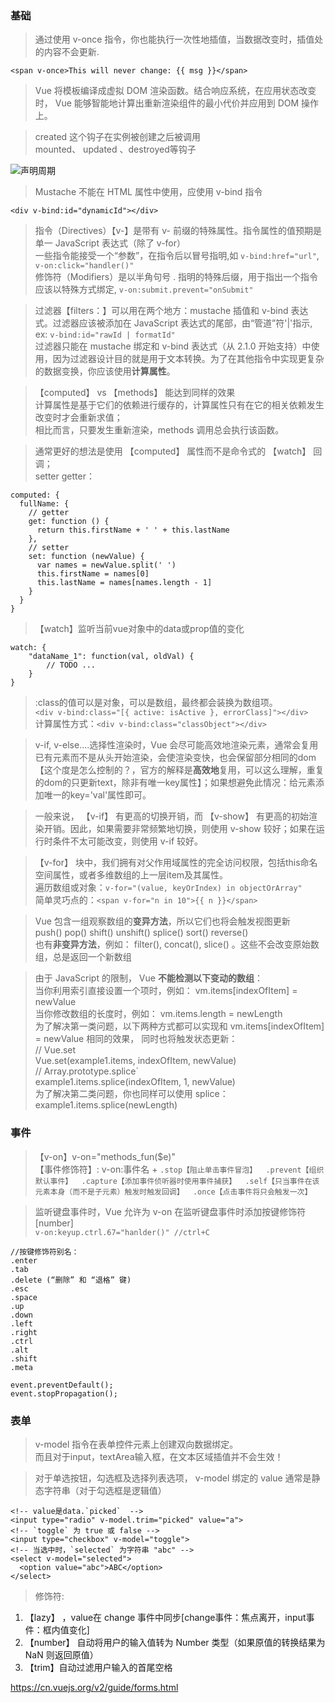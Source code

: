 ### 基础

> 通过使用 v-once 指令，你也能执行一次性地插值，当数据改变时，插值处的内容不会更新.

```
<span v-once>This will never change: {{ msg }}</span>
```

>  Vue 将模板编译成虚拟 DOM 渲染函数。结合响应系统，在应用状态改变时， Vue 能够智能地计算出重新渲染组件的最小代价并应用到 DOM 操作上。

> created 这个钩子在实例被创建之后被调用  
mounted、 updated 、destroyed等钩子

![声明周期](https://cn.vuejs.org/images/lifecycle.png)

> Mustache 不能在 HTML 属性中使用，应使用 v-bind 指令

```
<div v-bind:id="dynamicId"></div>
```

> 指令（Directives）【v-】是带有 v- 前缀的特殊属性。指令属性的值预期是单一 JavaScript 表达式（除了 v-for）  
一些指令能接受一个“参数”，在指令后以冒号指明,如 `v-bind:href="url"`, `v-on:click="handler()"`  
修饰符（Modifiers）是以半角句号 . 指明的特殊后缀，用于指出一个指令应该以特殊方式绑定, `v-on:submit.prevent="onSubmit"`

> 过滤器【filters：】可以用在两个地方：mustache 插值和 v-bind 表达式。过滤器应该被添加在 JavaScript 表达式的尾部，由“管道”符'|'指示, ex: `v-bind:id="rawId | formatId"`  
过滤器只能在 mustache 绑定和 v-bind 表达式（从 2.1.0 开始支持）中使用，因为过滤器设计目的就是用于文本转换。为了在其他指令中实现更复杂的数据变换，你应该使用**计算属性**。

> 【computed】 vs 【methods】 能达到同样的效果  
计算属性是基于它们的依赖进行缓存的，计算属性只有在它的相关依赖发生改变时才会重新求值；  
相比而言，只要发生重新渲染，methods 调用总会执行该函数。

> 通常更好的想法是使用 【computed】 属性而不是命令式的 【watch】 回调；  
setter getter：

```
computed: {
  fullName: {
    // getter
    get: function () {
      return this.firstName + ' ' + this.lastName
    },
    // setter
    set: function (newValue) {
      var names = newValue.split(' ')
      this.firstName = names[0]
      this.lastName = names[names.length - 1]
    }
  }
}
```

> 【watch】监听当前vue对象中的data或prop值的变化

```
watch: {
    "dataName_1": function(val, oldVal) {
        // TODO ...
    }
}
```

> :class的值可以是对象，可以是数组，最终都会装换为数组项。   
`<div v-bind:class="[{ active: isActive }, errorClass]"></div>`  
计算属性方式：`<div v-bind:class="classObject"></div>`

> v-if, v-else....选择性渲染时，Vue 会尽可能高效地渲染元素，通常会复用已有元素而不是从头开始渲染，会使渲染变快，也会保留部分相同的dom【这个度是怎么控制的？，官方的解释是**高效地**复用，可以这么理解，重复的dom的只更新text，除非有唯一key属性】；如果想避免此情况：给元素添加唯一的key='val'属性即可。

> 一般来说， 【v-if】 有更高的切换开销，而 【v-show】 有更高的初始渲染开销。因此，如果需要非常频繁地切换，则使用 v-show 较好；如果在运行时条件不太可能改变，则使用 v-if 较好。

> 【v-for】 块中，我们拥有对父作用域属性的完全访问权限，包括this命名空间属性，或者多维数组的上一层item及其属性。  
遍历数组或对象：`v-for="(value, keyOrIndex) in objectOrArray"`  
简单灵巧点的：`<span v-for="n in 10">{{ n }}</span>`

> Vue 包含一组观察数组的**变异方法**，所以它们也将会触发视图更新  
push()
pop()
shift()
unshift()
splice()
sort()
reverse()  
也有**非变异方法**，例如： filter(), concat(), slice() 。这些不会改变原始数组，总是返回一个新数组

> 由于 JavaScript 的限制， Vue **不能检测以下变动的数组**：  
当你利用索引直接设置一个项时，例如： vm.items[indexOfItem] = newValue  
当你修改数组的长度时，例如： vm.items.length = newLength  
为了解决第一类问题，以下两种方式都可以实现和 vm.items[indexOfItem] = newValue 相同的效果， 同时也将触发状态更新：  
// Vue.set  
Vue.set(example1.items, indexOfItem, newValue)  
// Array.prototype.splice`  
example1.items.splice(indexOfItem, 1, newValue)  
为了解决第二类问题，你也同样可以使用 splice：  
example1.items.splice(newLength)  

### 事件

> 【v-on】v-on="methods_fun($e)"   
【事件修饰符】: v-on:事件名 + `.stop【阻止单击事件冒泡】  .prevent【组织默认事件】  .capture【添加事件侦听器时使用事件捕获】  .self【只当事件在该元素本身（而不是子元素）触发时触发回调】  .once【点击事件将只会触发一次】`

> 监听键盘事件时，Vue 允许为 v-on 在监听键盘事件时添加按键修饰符[number]  
`v-on:keyup.ctrl.67="hanlder()" //ctrl+C`

```
//按键修饰符别名：
.enter
.tab
.delete (“删除” 和 “退格” 键)
.esc
.space
.up
.down
.left
.right
.ctrl
.alt
.shift
.meta
```

```
event.preventDefault();  
event.stopPropagation();  
```

### 表单

> v-model 指令在表单控件元素上创建双向数据绑定。  
而且对于input，textArea输入框，在文本区域插值并不会生效！  

> 对于单选按钮，勾选框及选择列表选项， v-model 绑定的 value 通常是静态字符串（对于勾选框是逻辑值）

```
<!-- value是data.`picked`  -->
<input type="radio" v-model.trim="picked" value="a">
<!-- `toggle` 为 true 或 false -->
<input type="checkbox" v-model="toggle">
<!-- 当选中时，`selected` 为字符串 "abc" -->
<select v-model="selected">
  <option value="abc">ABC</option>
</select>
```

> 修饰符:  
1. 【lazy】 ，value在 change 事件中同步[change事件：焦点离开，input事件：框内值变化]  
2. 【number】 自动将用户的输入值转为 Number 类型（如果原值的转换结果为 NaN 则返回原值）  
3. 【trim】自动过滤用户输入的首尾空格


<https://cn.vuejs.org/v2/guide/forms.html>
